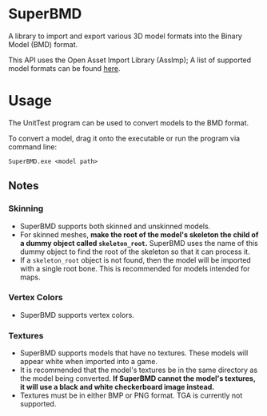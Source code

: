 # SuperBMD
A library to import and export various 3D model formats into the Binary Model (BMD) format.

This API uses the Open Asset Import Library (AssImp); A list of supported model formats can be found [here](http://assimp.org/main_features_formats.html).

# Usage

The UnitTest program can be used to convert models to the BMD format.

To convert a model, drag it onto the executable or run the program via command line:

`SuperBMD.exe <model path>`

## Notes
### Skinning
* SuperBMD supports both skinned and unskinned models.
* For skinned meshes, <b>make the root of the model's skeleton the child of a dummy object called `skeleton_root`.</b> SuperBMD uses the name of this dummy object to find the root of the skeleton so that it can process it.
* If a `skeleton_root` object is not found, then the model will be imported with a single root bone. This is recommended for models intended for maps.

### Vertex Colors
* SuperBMD supports vertex colors.

### Textures
* SuperBMD supports models that have no textures. These models will appear white when imported into a game.
* It is recommended that the model's textures be in the same directory as the model being converted. <b>If SuperBMD cannot the model's textures, it will use a black and white checkerboard image instead.</b>
* Textures must be in either BMP or PNG format. TGA is currently not supported.
